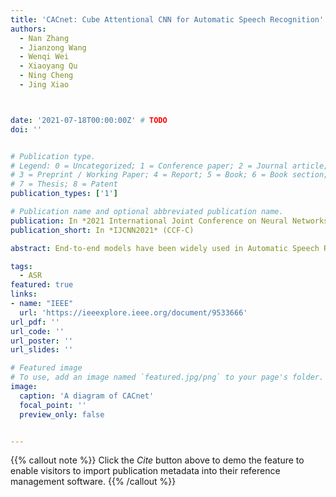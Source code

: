```yaml
---
title: 'CACnet: Cube Attentional CNN for Automatic Speech Recognition'
authors:
  - Nan Zhang
  - Jianzong Wang
  - Wenqi Wei
  - Xiaoyang Qu
  - Ning Cheng
  - Jing Xiao



date: '2021-07-18T00:00:00Z' # TODO
doi: ''


# Publication type.
# Legend: 0 = Uncategorized; 1 = Conference paper; 2 = Journal article;
# 3 = Preprint / Working Paper; 4 = Report; 5 = Book; 6 = Book section;
# 7 = Thesis; 8 = Patent
publication_types: ['1']

# Publication name and optional abbreviated publication name.
publication: In *2021 International Joint Conference on Neural Networks*
publication_short: In *IJCNN2021* (CCF-C)

abstract: End-to-end models have been widely used in Automatic Speech Recognition (ASR). Convolutional Neural Networks (CNNs) can effectively use spectrum information to model acoustic models. However, the convolution layers have limitations on the receptive field leading to restrictions for long speech signals. Inspired by this, we propose a Cube Attention CNN network(CACnet) that uses two different attention blocks to integrate the feature information of different dimensions for extending context information. Thereinto, the Global Deep Attention Block utilizes non-local operations to compute interactions between any two positions on feature maps and enables the acquirement of global feature representations while the Cross-Channel Attention Block adaptively recalibrates channel-wise feature responses. Then, outputs of the above two attention modules will be added up to further improve the feature representation which contributes to enrich contextual information. Finally, the performance of our proposed architecture will be explored under ASR tasks in English circumstances. Experiments on LibriSpeech indicate that CACnet achieves a word error rate (WER) of 3.78%/9.56% without language model (LM), and 2.84%/6.97% with LM, which is near state-of-the-art accuracy. CACnet on WSJ with 4.4% WER obtains better performance, compared to CTC-based CNN models, such as QuartzNet and Jasper, with the same language model. The proposed network achieves competitive accuracy while having fewer parameters. Moreover, CACnet can be easily incorporated into any existed network since it has the same input and output dimensions.

tags:
  - ASR
featured: true
links:
- name: "IEEE"
  url: 'https://ieeexplore.ieee.org/document/9533666'
url_pdf: ''
url_code: ''
url_poster: ''
url_slides: ''

# Featured image
# To use, add an image named `featured.jpg/png` to your page's folder.
image:
  caption: 'A diagram of CACnet'
  focal_point: ''
  preview_only: false


---
```


{{% callout note %}}
Click the _Cite_ button above to demo the feature to enable visitors to import publication metadata into their reference management software.
{{% /callout %}}


